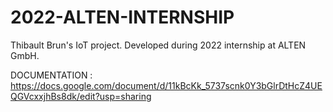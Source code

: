 # 2022-ALTEN-INTERNSHIP

Thibault Brun's IoT project. Developed during 2022 internship at ALTEN GmbH.

DOCUMENTATION : https://docs.google.com/document/d/11kBcKk_5737scnk0Y3bGlrDtHcZ4UEQGVcxxjhBs8dk/edit?usp=sharing
